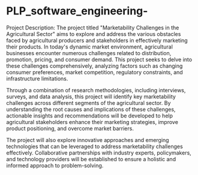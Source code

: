 # PLP_software_engineering-

Project Description:
The project titled "Marketability Challenges in the Agricultural Sector" aims to explore and address the various obstacles faced by agricultural producers and stakeholders in effectively marketing their products. In today's dynamic market environment, agricultural businesses encounter numerous challenges related to distribution, promotion, pricing, and consumer demand. This project seeks to delve into these challenges comprehensively, analyzing factors such as changing consumer preferences, market competition, regulatory constraints, and infrastructure limitations.

Through a combination of research methodologies, including interviews, surveys, and data analysis, this project will identify key marketability challenges across different segments of the agricultural sector. By understanding the root causes and implications of these challenges, actionable insights and recommendations will be developed to help agricultural stakeholders enhance their marketing strategies, improve product positioning, and overcome market barriers.

The project will also explore innovative approaches and emerging technologies that can be leveraged to address marketability challenges effectively. Collaborative partnerships with industry experts, policymakers, and technology providers will be established to ensure a holistic and informed approach to problem-solving.
